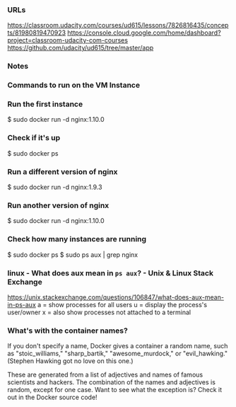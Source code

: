 ### URLs
https://classroom.udacity.com/courses/ud615/lessons/7826816435/concepts/81980819470923
https://console.cloud.google.com/home/dashboard?project=classroom-udacity-com-courses
https://github.com/udacity/ud615/tree/master/app

### Notes

### Commands to run on the VM Instance
### Run the first instance
$ sudo docker run -d nginx:1.10.0

### Check if it's up
$ sudo docker ps

### Run a different version of nginx
$ sudo docker run -d nginx:1.9.3

### Run another version of nginx
$ sudo docker run -d nginx:1.10.0

### Check how many instances are running
$ sudo docker ps
$ sudo ps aux | grep nginx

### linux - What does aux mean in `ps aux`? - Unix & Linux Stack Exchange
https://unix.stackexchange.com/questions/106847/what-does-aux-mean-in-ps-aux
a = show processes for all users
u = display the process's user/owner
x = also show processes not attached to a terminal


### What's with the container names?
If you don't specify a name, Docker gives a container a random name, such as "stoic_williams," 
"sharp_bartik," "awesome_murdock," or "evil_hawking." (Stephen Hawking got no love on this one.)

These are generated from a list of adjectives and names of famous scientists and hackers. 
The combination of the names and adjectives is random, except for one case. 
Want to see what the exception is? Check it out in the Docker source code!
